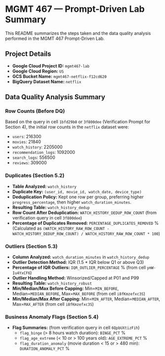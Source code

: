 # MGMT 467 — Prompt-Driven Lab Summary

This README summarizes the steps taken and the data quality analysis performed in the MGMT 467 Prompt-Driven Lab.

## Project Details

*   **Google Cloud Project ID:** `mgmt467-lab`
*   **Google Cloud Region:** `US` 
*   **GCS Bucket Name:**  `mgmt467-netflix-f12cd620`
*   **BigQuery Dataset Name:** `netflix`

## Data Quality Analysis Summary

### Row Counts (Before DQ)

Based on the query in cell `1bfd29b0` or `3f800dee` (Verification Prompt for Section 4), the initial row counts in the `netflix` dataset were:

*   `users`: 216300
*   `movies`: 21840 
*   `watch_history`: 2205000 
*   `recommendation_logs`: 1092000 
*   `search_logs`: 556500 
*   `reviews`: 309000 

### Duplicates (Section 5.2)

*   **Table Analyzed:** `watch_history`
*   **Duplicate Key:** `(user_id, movie_id, watch_date, device_type)`
*   **Deduplication Policy:** Kept one row per group, preferring higher `progress_percentage`, then higher `watch_duration_minutes`.
*   **Resulting Table:** `watch_history_dedup`
*   **Row Count After Deduplication:** `WATCH_HISTORY_DEDUP_ROW_COUNT` (from verification query in cell `3f800dee`)
*   **Percentage of Duplicates Removed:** `PERCENTAGE_DUPLICATES_REMOVED` % (Calculated as `(WATCH_HISTORY_RAW_ROW_COUNT - WATCH_HISTORY_DEDUP_ROW_COUNT) / WATCH_HISTORY_RAW_ROW_COUNT * 100`)

### Outliers (Section 5.3)

*   **Column Analyzed:** `watch_duration_minutes` in `watch_history_dedup`
*   **Outlier Detection Method:** IQR (1.5 \* IQR below Q1 or above Q3)
*   **Percentage of IQR Outliers:** `IQR_OUTLIER_PERCENTAGE` % (from cell `ymW-Iu4YxCF6`)
*   **Outlier Handling Method:** Winsorized/Capped at P01 and P99
*   **Resulting Table:** `watch_history_robust`
*   **Min/Median/Max Before Capping:** Min=`MIN_BEFORE`, Median=`MEDIAN_BEFORE`, Max=`MAX_BEFORE` (from cell `i8fKmzefxc3S`)
*   **Min/Median/Max After Capping:** Min=`MIN_AFTER`, Median=`MEDIAN_AFTER`, Max=`MAX_AFTER` (from cell `i8fKmzefxc3S`)

### Business Anomaly Flags (Section 5.4)

*   **Flag Summaries:** (from verification query in cell `6QpbUXtizFih`)
    *   `flag_binge` (> 8 hours watch duration): `BINGE_PCT` %
    *   `flag_age_extreme` (< 10 or > 100 years old): `AGE_EXTREME_PCT` %
    *   `flag_duration_anomaly` (movie duration < 15 or > 480 min): `DURATION_ANOMALY_PCT` %
